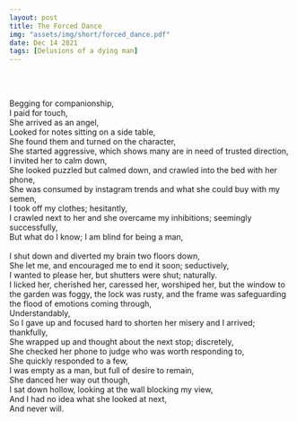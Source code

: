```yaml
---
layout: post
title: The Forced Dance
img: "assets/img/short/forced_dance.pdf"
date: Dec 14 2021
tags: [Delusions of a dying man]
---
```

  
<br><br>
<div align="left">


Begging for companionship,<br>
I paid for touch,<br>
She arrived as an angel,<br>
Looked for notes sitting on a side table,<br>
She found them and turned on the character,<br>
She started aggressive, which shows many are in need of trusted direction,<br>
I invited her to calm down,<br>
She looked puzzled but calmed down, and crawled into the bed with her phone, <br>
She was consumed by instagram trends and what she could buy with my semen,<br>
I took off my clothes; hesitantly,<br>
I crawled next to her and she overcame my inhibitions; seemingly successfully,<br>
But what do I know; I am blind for being a man, <br>  
I shut down and diverted my brain two floors down,<br>
She let me, and encouraged me to end it soon; seductively,<br>
I wanted to please her, but shutters were shut; naturally.<br>
I licked her, cherished her, caressed her, worshiped her, but the window to the garden was foggy, the lock was rusty, and the frame was safeguarding the flood of 
emotions coming through, <br>
Understandably, <br>
So I gave up and focused hard to shorten her misery and I arrived; thankfully, <br>
She wrapped up and thought about the next stop; discretely, <br>
She checked her phone to judge who was worth responding to, <br>
She quickly responded to a few, <br>
I was empty as a man, but full of desire to remain, <br>
She danced her way out though, <br>
I sat down hollow, looking at the wall blocking my view, <br>
And I had no idea what she looked at next, <br>
And never will.<br>
  

</div>
<br><br>
<br><br>
<br><br>
<br><br>
<br><br>
<br><br> 
